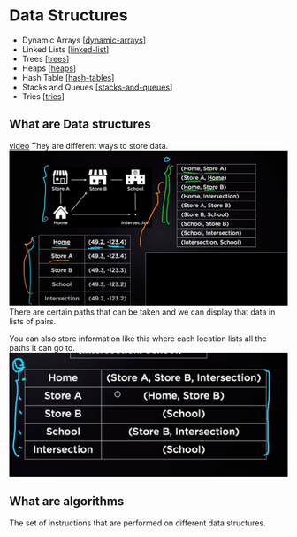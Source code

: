 # Data Structures
- Dynamic Arrays [[dynamic-arrays]]
- Linked Lists [[linked-list]]
- Trees [[trees]]
- Heaps [[heaps]]
- Hash Table [[hash-tables]]
- Stacks and Queues [[stacks-and-queues]]
- Tries [[tries]]

## What are Data structures
[video](https://www.youtube.com/watch?v=bum_19loj9A)
They are different ways to store data. 
![](../../../attachments/data-structures_20210308-223552.png)
There are certain paths that can be taken and we can display that data in lists of pairs.

You can also store information like this where each location lists all the paths it can go to.
![](../../../attachments/data-structures_20210308-223814.png)

## What are algorithms
The set of instructions that are performed on different data structures.


[//begin]: # "Autogenerated link references for markdown compatibility"
[dynamic-arrays]: dynamic-arrays.md "Dynamic Arrays"
[linked-list]: linked-list.md "Linked List"
[trees]: trees.md "Trees"
[heaps]: heaps.md "Heaps"
[hash-tables]: hash-tables.md "Hash Table"
[stacks-and-queues]: stacks-and-queues.md "Stacks and Queues"
[tries]: tries.md "tries"
[//end]: # "Autogenerated link references"
